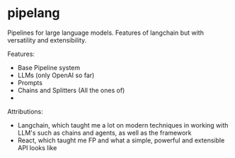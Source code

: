 # pipelang
Pipelines for large language models. Features of langchain but with versatility and extensibility.

Features:
* Base Pipeline system
* LLMs (only OpenAI so far)
* Prompts
* Chains and Splitters (All the ones of)
* 

Attributions:
* Langchain, which taught me a lot on modern techniques in working with LLM's such as chains and agents, as well as the framework
* React, which taught me FP and what a simple, powerful and extensible API looks like